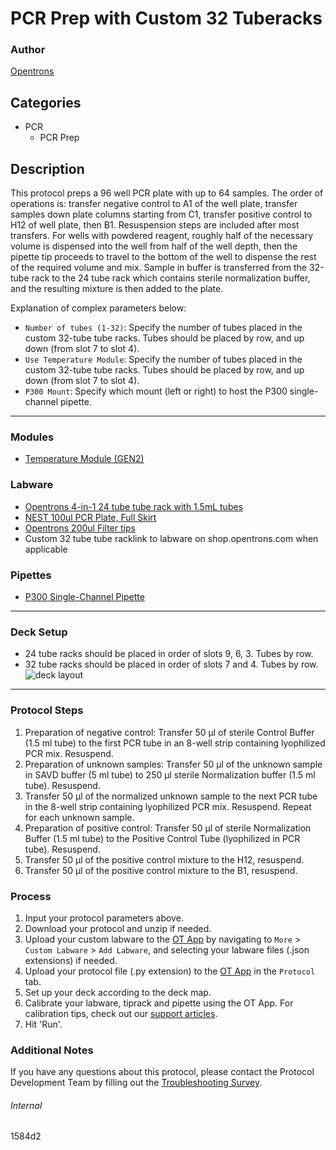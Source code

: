 # PCR Prep with Custom 32 Tuberacks

### Author
[Opentrons](https://opentrons.com/)

## Categories
* PCR
	* PCR Prep

## Description

This protocol preps a 96 well PCR plate with up to 64 samples. The order of operations is: transfer negative control to A1 of the well plate, transfer samples down plate columns starting from C1, transfer positive control to H12 of well plate, then B1. Resuspension steps are included after most transfers. For wells with powdered reagent, roughly half of the necessary volume is dispensed into the well from half of the well depth, then the pipette tip proceeds to travel to the bottom of the well to dispense the rest of the required volume and mix. Sample in buffer is transferred from the 32-tube rack to the 24 tube rack which contains sterile normalization buffer, and the resulting mixture is then added to the plate.

Explanation of complex parameters below:
* `Number of tubes (1-32)`: Specify the number of tubes placed in the custom 32-tube tube racks. Tubes should be placed by row, and up down (from slot 7 to slot 4).
* `Use Temperature Module`: Specify the number of tubes placed in the custom 32-tube tube racks. Tubes should be placed by row, and up down (from slot 7 to slot 4).
* `P300 Mount`: Specify which mount (left or right) to host the P300 single-channel pipette.

---

### Modules
* [Temperature Module (GEN2)](https://shop.opentrons.com/collections/hardware-modules/products/tempdeck)

### Labware
* [Opentrons 4-in-1 24 tube tube rack with 1.5mL tubes](https://shop.opentrons.com/4-in-1-tube-rack-set/)
* [NEST 100ul PCR Plate, Full Skirt](https://shop.opentrons.com/nest-0-1-ml-96-well-pcr-plate-full-skirt/)
* [Opentrons 200ul Filter tips](https://shop.opentrons.com/opentrons-200ul-filter-tips/)
* Custom 32 tube tube racklink to labware on shop.opentrons.com when applicable


### Pipettes
* [P300 Single-Channel Pipette](https://shop.opentrons.com/pipettes/)

---

### Deck Setup
* 24 tube racks should be placed in order of slots 9, 6, 3. Tubes by row.
* 32 tube racks should be placed in order of slots 7 and 4. Tubes by row.
![deck layout](https://opentrons-protocol-library-website.s3.amazonaws.com/custom-README-images/581011/Screen+Shot+2022-02-28+at+10.30.38+AM.png)

---

### Protocol Steps
1. Preparation of negative control: Transfer 50 μl of sterile Control Buffer (1.5 ml tube) to the first PCR tube in an 8-well strip containing lyophilized PCR mix. Resuspend.
2. Preparation of unknown samples: Transfer 50 μl of the unknown sample in SAVD buffer (5 ml tube) to 250 μl sterile Normalization buffer (1.5 ml tube). Resuspend.
3. Transfer 50 μl of the normalized unknown sample to the next PCR tube in the 8-well strip containing lyophilized PCR mix. Resuspend. Repeat for each unknown sample.
4. Preparation of positive control: Transfer 50 μl of sterile Normalization Buffer (1.5 ml tube) to the Positive Control Tube (lyophilized in PCR tube). Resuspend.
5. Transfer 50 μl of the positive control mixture to the H12, resuspend.
6. Transfer 50 μl of the positive control mixture to the B1, resuspend.

### Process
1. Input your protocol parameters above.
2. Download your protocol and unzip if needed.
3. Upload your custom labware to the [OT App](https://opentrons.com/ot-app) by navigating to `More` > `Custom Labware` > `Add Labware`, and selecting your labware files (.json extensions) if needed.
4. Upload your protocol file (.py extension) to the [OT App](https://opentrons.com/ot-app) in the `Protocol` tab.
5. Set up your deck according to the deck map.
6. Calibrate your labware, tiprack and pipette using the OT App. For calibration tips, check out our [support articles](https://support.opentrons.com/en/collections/1559720-guide-for-getting-started-with-the-ot-2).
7. Hit 'Run'.

### Additional Notes
If you have any questions about this protocol, please contact the Protocol Development Team by filling out the [Troubleshooting Survey](https://protocol-troubleshooting.paperform.co/).

###### Internal
1584d2
